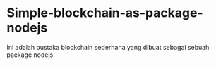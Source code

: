 # Simple-blockchain-as-package-nodejs
Ini adalah pustaka blockchain sederhana yang dibuat sebagai sebuah package nodejs
